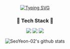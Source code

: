 <div align="center">

[![Typing SVG](https://readme-typing-svg.herokuapp.com?font=Oleo+Script&color=808080&size=35&center=true&vCenter=true&width=404&height=53&lines=%E3%80%80%E3%80%80Welcome%2C+SY's+GitHub+Profile+%E3%80%80%E3%80%80)](https://git.io/typing-svg)
  
  </div>

<h3 align="center" style="margin-bottom: 10px;">🧡 Tech Stack 🧡</h3>
<p align="center">
  <img src="https://img.shields.io/badge/C-F09820?style=for-the-badge&logo=C&logoColor=white">
  <img src="https://img.shields.io/badge/opencv-5C3EE8?style=for-the-badge&logo=OpenCV&logoColor=white">
  <img src="https://img.shields.io/badge/Python-3776AB?style=for-the-badge&logo=OpenCV&logoColor=white">
  
  
  
<div align="center">
  
  
  
![SeoYeon-02's github stats](https://github-readme-stats.vercel.app/api?username=SeoYeon-02&show_icons=true)
  </div>
